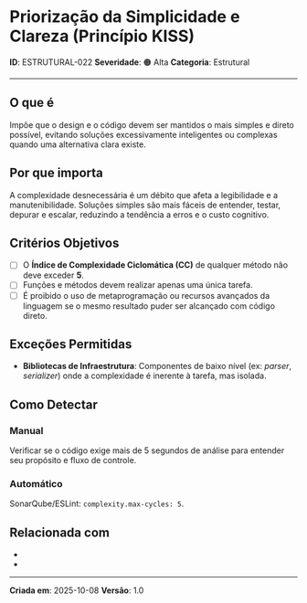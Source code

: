# Priorização da Simplicidade e Clareza (Princípio KISS)
<!-- markdownlint-disable MD012 MD029 MD031 MD032 MD036 -->

**ID**: ESTRUTURAL-022
**Severidade**: 🟠 Alta
**Categoria**: Estrutural

---

## O que é

Impõe que o design e o código devem ser mantidos o mais simples e direto possível, evitando soluções excessivamente inteligentes ou complexas quando uma alternativa clara existe.

## Por que importa

A complexidade desnecessária é um débito que afeta a legibilidade e a manutenibilidade. Soluções simples são mais fáceis de entender, testar, depurar e escalar, reduzindo a tendência a erros e o custo cognitivo.

## Critérios Objetivos

- [ ] O **Índice de Complexidade Ciclomática (CC)** de qualquer método não deve exceder **5**.
- [ ] Funções e métodos devem realizar apenas uma única tarefa.
- [ ] É proibido o uso de metaprogramação ou recursos avançados da linguagem se o mesmo resultado puder ser alcançado com código direto.

## Exceções Permitidas

- **Bibliotecas de Infraestrutura**: Componentes de baixo nível (ex: *parser*, *serializer*) onde a complexidade é inerente à tarefa, mas isolada.

## Como Detectar

### Manual

Verificar se o código exige mais de 5 segundos de análise para entender seu propósito e fluxo de controle.

### Automático

SonarQube/ESLint: `complexity.max-cycles: 5`.

## Relacionada com

- [ESTRUTURAL-001]: reforça (1 Nível de Indentação)
- [COMPORTAMENTAL-010]: reforça (SRP)

---

**Criada em**: 2025-10-08
**Versão**: 1.0
